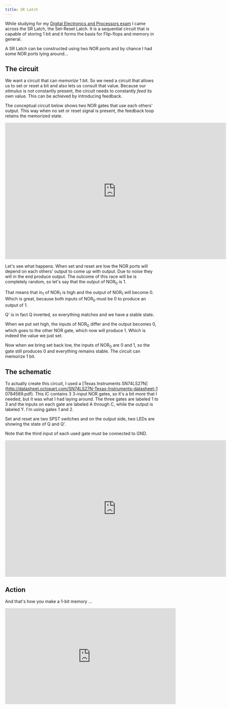 ```yaml
---
title: SR Latch
---
```


While studying for my [Digital Electronics and Processors
exam](http://onderwijsaanbod.kuleuven.be/syllabi/n/H01L1AN.htm) I came across
the SR Latch, the Set-Reset Latch. It is a sequential circuit that is capable
of storing 1 bit and it forms the basis for Flip-flops and memory in general.

A SR Latch can be constructed using two NOR ports and by chance I had some NOR
ports lying around...

## The circuit

We want a circuit that can _memorize_ 1 bit. So we need a circuit that allows
us to set or reset a bit and also lets us consult that value. Because our
_stimulus_ is not constantly present, the circuit needs to constantly _feed_
its own value. This can be achieved by introducing feedback.

The conceptual circuit below shows two NOR gates that use each others' output.
This way when no set or reset signal is present, the feedback loop retains the
memorized state.

<iframe width="725" height="448" src="http://123d.circuits.io/circuits/18974/embed#schematic" frameborder="0" marginwidth="0" marginheight="0" scrolling="no"></iframe>

Let's see what happens. When set and reset are low the NOR ports will depend on
each others' output to come up with output. Due to noise they will in the end
produce output. The outcome of this race will be is completely random, so let's
say that the output of NOR<sub>0</sub> is 1.

That means that in<sub>1</sub> of NOR<sub>1</sub> is high and the output of
NOR<sub>1</sub> will become 0. Which is great, because both inputs of
NOR<sub>0</sub> must be 0 to produce an output of 1.

Q' is in fact Q inverted, so everything matches and we have a stable state.

When we put set high, the inputs of NOR<sub>0</sub> differ and the output
becomes 0, which goes to the other NOR gate, which now will produce 1. Which is
indeed the value we just set.

Now when we bring set back low, the inputs of NOR<sub>0</sub> are 0 and 1, so
the gate still produces 0 and everything remains stable. The circuit can
memorize 1 bit.

## The schematic

To actually create this circuit, I used a [Texas Instruments
SN74LS27N](http://datasheet.octopart.com/SN74LS27N-Texas-Instruments-datasheet-1
0784589.pdf). This IC contains 3 3-input NOR gates, so it's a bit more that I
needed, but it was what I had laying around. The three gates are labeled 1 to 3
and the inputs on each gate are labeled A through C, while the output is
labeled Y. I'm using gates 1 and 2.

Set and reset are two SPST switches and on the output side, two LEDs are
showing the state of Q and Q'.

Note that the third input of each used gate must be connected to GND.

<iframe width="725" height="448" src="http://123d.circuits.io/circuits/18702/embed#schematic" frameborder="0" marginwidth="0" marginheight="0" scrolling="no"></iframe>

## Action

And that's how you make a 1-bit memory ...

<object width="560" height="315">
  <param name="movie" value="http://www.youtube.com/v/94OKqcIgU20?hl=en_US&amp;version=3&amp;rel=0"></param>
  <param name="allowFullScreen" value="true"></param>
  <param name="allowscriptaccess" value="always"></param>
  <embed src="http://www.youtube.com/v/94OKqcIgU20?hl=en_US&amp;version=3&amp;rel=0" 
         type="application/x-shockwave-flash" width="560" height="315"
         allowscriptaccess="always" allowfullscreen="true"></embed>
</object>

<br clear="both">
